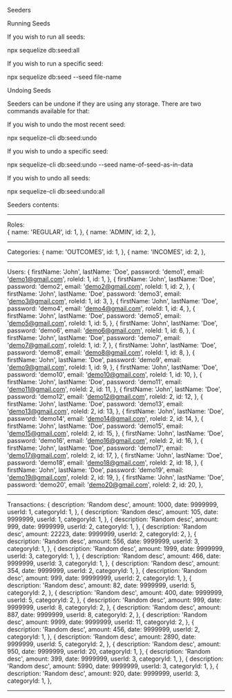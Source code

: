 Seeders

Running Seeds

If you wish to run all seeds:

npx sequelize db:seed:all

If you wish to run a specific seed:

npx sequelize db:seed --seed file-name

Undoing Seeds

Seeders can be undone if they are using any storage. There are two commands available for that:

If you wish to undo the most recent seed:

npx sequelize-cli db:seed:undo

If you wish to undo a specific seed:

npx sequelize-cli db:seed:undo --seed name-of-seed-as-in-data

If you wish to undo all seeds:

npx sequelize-cli db:seed:undo:all

Seeders contents:

---

Roles:  
 {
name: 'REGULAR',
id: 1,
},
{
name: 'ADMIN',
id: 2,
},

---

Categories:
{
name: 'OUTCOMES',
id: 1,
},
{
name: 'INCOMES',
id: 2,
},

---

Users:
{
firstName: 'John',
lastName: 'Doe',
password: 'demo1',
email: 'demo1@gmail.com',
roleId: 1,
id: 1,
},
{
firstName: 'John',
lastName: 'Doe',
password: 'demo2',
email: 'demo2@gmail.com',
roleId: 1,
id: 2,
},
{
firstName: 'John',
lastName: 'Doe',
password: 'demo3',
email: 'demo3@gmail.com',
roleId: 1,
id: 3,
},
{
firstName: 'John',
lastName: 'Doe',
password: 'demo4',
email: 'demo4@gmail.com',
roleId: 1,
id: 4,
},
{
firstName: 'John',
lastName: 'Doe',
password: 'demo5',
email: 'demo5@gmail.com',
roleId: 1,
id: 5,
},
{
firstName: 'John',
lastName: 'Doe',
password: 'demo6',
email: 'demo6@gmail.com',
roleId: 1,
id: 6,
},
{
firstName: 'John',
lastName: 'Doe',
password: 'demo7',
email: 'demo7@gmail.com',
roleId: 1,
id: 7,
},
{
firstName: 'John',
lastName: 'Doe',
password: 'demo8',
email: 'demo8@gmail.com',
roleId: 1,
id: 8,
},
{
firstName: 'John',
lastName: 'Doe',
password: 'demo9',
email: 'demo9@gmail.com',
roleId: 1,
id: 9,
},
{
firstName: 'John',
lastName: 'Doe',
password: 'demo10',
email: 'demo10@gmail.com',
roleId: 1,
id: 10,
},
{
firstName: 'John',
lastName: 'Doe',
password: 'demo11',
email: 'demo11@gmail.com',
roleId: 2,
id: 11,
},
{
firstName: 'John',
lastName: 'Doe',
password: 'demo12',
email: 'demo12@gmail.com',
roleId: 2,
id: 12,
},
{
firstName: 'John',
lastName: 'Doe',
password: 'demo13',
email: 'demo13@gmail.com',
roleId: 2,
id: 13,
},
{
firstName: 'John',
lastName: 'Doe',
password: 'demo14',
email: 'demo14@gmail.com',
roleId: 2,
id: 14,
},
{
firstName: 'John',
lastName: 'Doe',
password: 'demo15',
email: 'demo15@gmail.com',
roleId: 2,
id: 15,
},
{
firstName: 'John',
lastName: 'Doe',
password: 'demo16',
email: 'demo16@gmail.com',
roleId: 2,
id: 16,
},
{
firstName: 'John',
lastName: 'Doe',
password: 'demo17',
email: 'demo17@gmail.com',
roleId: 2,
id: 17,
},
{
firstName: 'John',
lastName: 'Doe',
password: 'demo18',
email: 'demo18@gmail.com',
roleId: 2,
id: 18,
},
{
firstName: 'John',
lastName: 'Doe',
password: 'demo19',
email: 'demo19@gmail.com',
roleId: 2,
id: 19,
},
{
firstName: 'John',
lastName: 'Doe',
password: 'demo20',
email: 'demo20@gmail.com',
roleId: 2,
id: 20,
},

---

Transactions:
{
description: 'Random desc',
amount: 1000,
date: 9999999,
userId: 1,
categoryId: 1,
},
{
description: 'Random desc',
amount: 105,
date: 9999999,
userId: 1,
categoryId: 1,
},
{
description: 'Random desc',
amount: 999,
date: 9999999,
userId: 2,
categoryId: 1,
},
{
description: 'Random desc',
amount: 22223,
date: 9999999,
userId: 2,
categoryId: 2,
},
{
description: 'Random desc',
amount: 556,
date: 9999999,
userId: 3,
categoryId: 1,
},
{
description: 'Random desc',
amount: 1999,
date: 9999999,
userId: 3,
categoryId: 1,
},
{
description: 'Random desc',
amount: 466,
date: 9999999,
userId: 3,
categoryId: 1,
},
{
description: 'Random desc',
amount: 354,
date: 9999999,
userId: 2,
categoryId: 1,
},
{
description: 'Random desc',
amount: 999,
date: 99999999,
userId: 2,
categoryId: 1,
},
{
description: 'Random desc',
amount: 82,
date: 9999999,
userId: 5,
categoryId: 2,
},
{
description: 'Random desc',
amount: 400,
date: 9999999,
userId: 5,
categoryId: 2,
},
{
description: 'Random desc',
amount: 999,
date: 9999999,
userId: 8,
categoryId: 2,
},
{
description: 'Random desc',
amount: 887,
date: 9999999,
userId: 8,
categoryId: 2,
},
{
description: 'Random desc',
amount: 9999,
date: 9999999,
userId: 11,
categoryId: 2,
},
{
description: 'Random desc',
amount: 456,
date: 9999999,
userId: 2,
categoryId: 1,
},
{
description: 'Random desc',
amount: 2890,
date: 9999999,
userId: 5,
categoryId: 2,
},
{
description: 'Random desc',
amount: 950,
date: 9999999,
userId: 20,
categoryId: 1,
},
{
description: 'Random desc',
amount: 399,
date: 9999999,
userId: 3,
categoryId: 1,
},
{
description: 'Random desc',
amount: 5990,
date: 9999999,
userId: 3,
categoryId: 1,
},
{
description: 'Random desc',
amount: 920,
date: 9999999,
userId: 3,
categoryId: 1,
},

---

